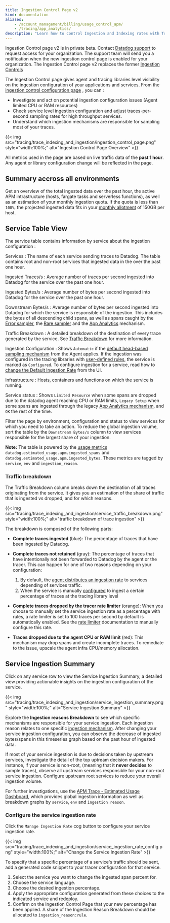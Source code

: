 ```yaml
---
title: Ingestion Control Page v2
kind: documentation
aliases:
    - /account_management/billing/usage_control_apm/
    - /tracing/app_analytics/
description: "Learn how to control Ingestion and Indexing rates with Tracing without Limits."
---
```


<div class="alert alert-warning">
  Ingestion Control page v2 is in private beta. Contact <a href="/help/">Datadog support</a> to request access for your organization. The support team will send you a notification when the new ingestion control page is enabled for your organization. The Ingestion Control page v2 replaces the former <a href="/tracing/trace_retention_and_ingestion/#ingestion-controls">Ingestion Controls</a></div>

The Ingestion Control page gives agent and tracing libraries level visibility on the ingestion configuration of your applications and services. From the [ingestion control configuration page][1] , you can :
- Investigate and act on potential ingestion configuration issues (Agent limited CPU or RAM resources)
- Check service level ingestion configuration and adjust traces-per-second sampling rates for high throughput services.
- Understand which ingestion mechanisms are responsible for sampling most of your traces.

{{< img src="tracing/trace_indexing_and_ingestion/ingestion_control_page.png" style="width:100%;" alt="Ingestion Control Page Overview" >}}

All metrics used in the page are based on live traffic data of the **past 1 hour**. Any agent or library configuration change will be reflected in the page.

## Summary accross all environments

Get an overview of the total ingested data over the past hour, the active APM intrastructure (hosts, fargate tasks and serverless functions), as well as an estimation of your monthly ingestion quota. If the quota is less than `100%`, the projected ingested data fits in your [monthly allotment][2] of 150GB per host.

## Service Table View

The service table contains information by service about the ingestion configuration :

Services
: The name of each service sending traces to Datadog. The table contains root and non-root services that ingested data in the over the past one hour.

Ingested Traces/s
: Average number of traces per second ingested into Datadog for the service over the past one hour.

Ingested Bytes/s
: Average number of bytes per second ingested into Datadog for the service over the past one hour.

Downstream Bytes/s
: Average number of bytes per second ingested into Datadog for which the service is responsible of the ingestion. This includes the bytes of all descending child spans, as well as spans caught by the [Error sampler][3], the [Rare sampler][4] and the [App Analytics][5] mechanism.

Traffic Breakdown
: A detailed breakdown of the destination of every trace generated by the service. See [Traffic Breakdown](#traffic-breakdown) for more information.

Ingestion Configuration
: Shows `Automatic` if the [default head-based sampling mechanism][6] from the Agent applies.  If the ingestion was configured in the tracing libraries with [user-defined rules][7], the service is marked as `Configured`. To configure ingestion for a service, read how to [change the Default Ingestion Rate](#change-the-default-ingestion-rate) from the UI.

Infrastructure
: Hosts, containers and functions on which the service is running.

Service status
: Shows `Limited Resource` when some spans are dropped due to the datadog agent reaching CPU or RAM limits, `Legacy Setup` when some spans are ingested through the legacy [App Analytics mechanism][5], and `OK` the rest of the time.

Filter the page by environment, configuration and status to view services for which you need to take an action. To reduce the global ingestion volume, sort the table by the `Downstream Bytes/s` column to view services responsible for the largest share of your ingestion.

**Note:** The table is powered by the [usage metrics][8] `datadog.estimated_usage.apm.ingested_spans` and `datadog.estimated_usage.apm.ingested_bytes`. These metrics are tagged by `service`, `env` and `ingestion_reason`.

### Traffic breakdown

The Traffic Breakdown column breaks down the destination of all traces originating from the service. It gives you an estimation of the share of traffic that is ingested vs dropped, and for which reasons.

{{< img src="tracing/trace_indexing_and_ingestion/service_traffic_breakdown.png" style="width:100%;" alt="traffic breakdown of trace ingestion" >}}

The breakdown is composed of the following parts:

- **Complete traces ingested** (blue): The percentage of traces that have been ingested by Datadog.
- **Complete traces not retained** (gray): The percentage of traces that have intentionally not been forwarded to Datadog by the agent or the tracer. This can happen for one of two reasons depending on your configuration:

    1. By default, the [agent distributes an ingestion rate][6] to services depending of services traffic.
    2. When the service is manually [configured][7] to ingest a certain percentage of traces at the tracing library level

- **Complete traces dropped by the tracer rate limiter** (orange): When you choose to manually set the service ingestion rate as a percentage with rules, a rate limiter is set to 100 traces per second by default is automatically enabled. See the [rate limiter][7] documentation to manually configure this rate.

- **Traces dropped due to the agent CPU or RAM limit** (red): This mechanism may drop spans and create incomplete traces. To remediate to the issue, upscale the agent infra CPU/memory allocation.

## Service Ingestion Summary

Click on any service row to view the Service Ingestion Summary, a detailed view providing actionable insights on the ingestion configuration of the service.


{{< img src="tracing/trace_indexing_and_ingestion/service_ingestion_summary.png" style="width:100%;" alt="Service Ingestion Summary" >}}

Explore the **Ingestion reasons Breakdown** to see which specific mechanisms are responsible for your service ingestion. Each ingestion reason relates to one specific [ingestion mechanism][9]. After changing your service ingestion configuration, you can observe the decrease of ingested bytes/spans in this timeseries graph based on the past hour of ingested data.

If most of your service ingestion is due to decisions taken by upstream services, investigate the detail of the top uptream decision makers. For instance, if your service is non-root, (meaning that it **never decides** to sample traces), observe all upstream services responsible for your non-root service ingestion. Configure upstream root services to reduce your overall ingestion volume.

For further investigations, use the [APM Trace - Estimated Usage Dashboard][10], which provides global ingestion information as well as breakdown graphs by `service`, `env` and `ingestion reason`.

### Configure the service ingestion rate

Click the `Manage Ingestion Rate` cog button to configure your service ingestion rate.

{{< img src="tracing/trace_indexing_and_ingestion/service_ingestion_rate_config.png" style="width:100%;" alt="Change the Service Ingestion Rate" >}}

To specify that a specific percentage of a service's traffic should be sent, add a generated code snippet to your tracer configuration for that service.

1. Select the service you want to change the ingested span percent for.
2. Choose the service language.
3. Choose the desired ingestion percentage.
4. Apply the appropriate configuration generated from these choices to the indicated service and redeploy.
5. Confirm on the Ingestion Control Page that your new percentage has been applied. A share of the Ingestion Reason Breakdown should be allocated to `ingestion_reason:rule`.

[1]: https://app.datadoghq.com/apm/traces/ingestion-control
[2]: /pricing/?product=apm--continuous-profiler
[3]: /tracing/trace_ingestion/mechanisms#error-traces
[4]: /tracing/trace_ingestion/mechanisms#rare-traces
[5]: /tracing/trace_ingestion/mechanisms#single-spans-app-analytics
[6]: /tracing/trace_ingestion/mechanisms#in-the-agent
[7]: /tracing/trace_ingestion/mechanisms#in-tracing-libraries-user-defined-rules
[8]: /tracing/trace_retention_and_ingestion/usage_metrics
[9]: /tracing/trace_ingestion/mechanisms
[10]: https://app.datadoghq.com/dash/integration/30337/app-analytics-usage
